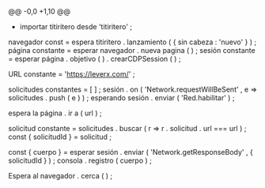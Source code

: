 @@ -0,0 +1,10 @@
- importar  titiritero  desde  'titiritero' ;

 navegador  const =  espera  titiritero . lanzamiento ( { sin cabeza : 'nuevo' } ) ;
 página  constante =  esperar  navegador . nueva pagina ( ) ;
 sesión  constante =  esperar  página . objetivo ( ) . crearCDPSession ( ) ;

 URL  constante =  'https://leverx.com/' ;

 solicitudes  constantes =  [ ] ;
sesión . on ( 'Network.requestWillBeSent' ,  e  =>  solicitudes . push ( e ) ) ;
esperando  sesión . enviar ( 'Red.habilitar' ) ;

espera  la página . ir a ( url ) ;

 solicitud  constante =  solicitudes . buscar ( r  =>  r . solicitud . url  ===  url ) ;
const  { solicitudId }  =  solicitud ;

const  { cuerpo }  =  esperar  sesión . enviar ( 'Network.getResponseBody' ,  { solicitudId } ) ;
consola . registro ( cuerpo ) ;

Espera  al navegador . cerca ( ) ;

